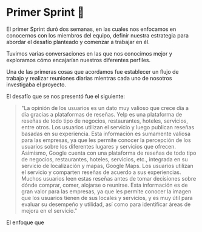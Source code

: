 # **Primer Sprint** 📌

El primer Sprint duró dos semanas, en las cuales nos enfocamos en conocernos con los miembros del equipo, definir nuestra estrategia para abordar el desafío planteado y comenzar a trabajar en él.

Tuvimos varias conversaciones en las que nos conocimos mejor y exploramos cómo encajarían nuestros diferentes perfiles.

Una de las primeras cosas que acordamos fue establecer un flujo de trabajo y realizar reuniones diarias mientras cada uno de nosotros investigaba el proyecto.

El desafío que se nos presentó fue el siguiente:

> "La opinión de los usuarios es un dato muy valioso que crece día a día gracias a plataformas de reseñas. Yelp es una plataforma de reseñas de todo tipo de negocios, restaurantes, hoteles, servicios, entre otros. Los usuarios utilizan el servicio y luego publican reseñas basadas en su experiencia. Esta información es sumamente valiosa para las empresas, ya que les permite conocer la percepción de los usuarios sobre los diferentes lugares y servicios que ofrecen. Asimismo, Google cuenta con una plataforma de reseñas de todo tipo de negocios, restaurantes, hoteles, servicios, etc., integrada en su servicio de localización y mapas, Google Maps. Los usuarios utilizan el servicio y comparten reseñas de acuerdo a sus experiencias. Muchos usuarios leen estas reseñas antes de tomar decisiones sobre dónde comprar, comer, alojarse o reunirse. Esta información es de gran valor para las empresas, ya que les permite conocer la imagen que los usuarios tienen de sus locales y servicios, y es muy útil para evaluar su desempeño y utilidad, así como para identificar áreas de mejora en el servicio."

El enfoque que 
